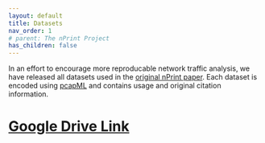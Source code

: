 ```yaml
---
layout: default
title: Datasets
nav_order: 1
# parent: The nPrint Project
has_children: false
---
```


In an effort to encourage more reproducable network traffic analysis, we have released all datasets used in the [original nPrint paper](https://arxiv.org/pdf/2008.02695.pdf). Each dataset is 
encoded using [pcapML](https://nprint.github.io/pcapml.html) and contains usage and original citation information.

# [Google Drive Link](https://drive.google.com/drive/folders/158Lwb9TwopIJ0lGPuFik5744qPiqrg9F?usp=sharing)
